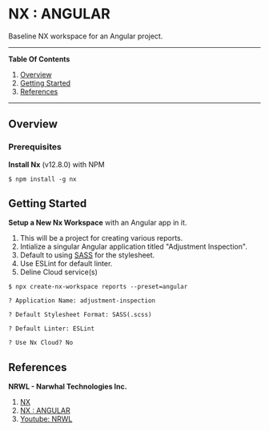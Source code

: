 # NX : ANGULAR 
Baseline NX workspace for an Angular project.  
  
---  
  
**Table Of Contents**  
1. [Overview](#overview)
1. [Getting Started](#)
1. [References](#references)
  
---  
  
## Overview  
  
### Prerequisites  
  
**Install Nx** (v12.8.0) with NPM  
```  
$ npm install -g nx
```  
  

## Getting Started  
  
**Setup a New Nx Workspace** with an Angular app in it.   
1. This will be a project for creating various reports.  
2. Intialize a singular Angular application titled "Adjustment Inspection".  
3. Default to using [SASS](http://sass-lang.com) for the stylesheet.  
4. Use ESLint for default linter.    
5. Deline Cloud service(s)
```  
$ npx create-nx-workspace reports --preset=angular  
  
? Application Name: adjustment-inspection  
  
? Default Stylesheet Format: SASS(.scss)  
  
? Default Linter: ESLint  
  
? Use Nx Cloud? No  
```  
 

## References  
  
**NRWL - Narwhal Technologies Inc.**  
1. [NX](https://nx.dev/)
1. [NX : ANGULAR](https://nx.dev/angular)
1. [Youtube: NRWL](https://www.youtube.com/channel/UCF8luR7ORJTCwSNA9yZksCw)